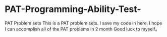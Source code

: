 # PAT-Programming-Ability-Test-
PAT Problem sets
This is a PAT problem sets. I save my code in here.
I hope I can accomplish all of the PAT problems in 2 month
Good luck to myself。
